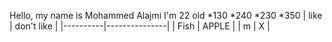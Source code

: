 Hello, my name is Mohammed Alajmi I'm 22 old 
*130 
*240
*230
*350
|  like    |   don't like  |
|----------|---------------|
|  Fish    |    APPLE      |
|   m      |      X        |